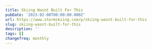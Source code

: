 ```yaml
---
title: Skiing Wasnt Built For This
pubDate: '2023-02-08T00:00:00.000Z'
url: https://www.stormskiing.com/p/skiing-wasnt-built-for-this
slug: skiing-wasnt-built-for-this
description: ''
tags: []
changefreq: monthly
---
```


<!-- Add post content below -->
